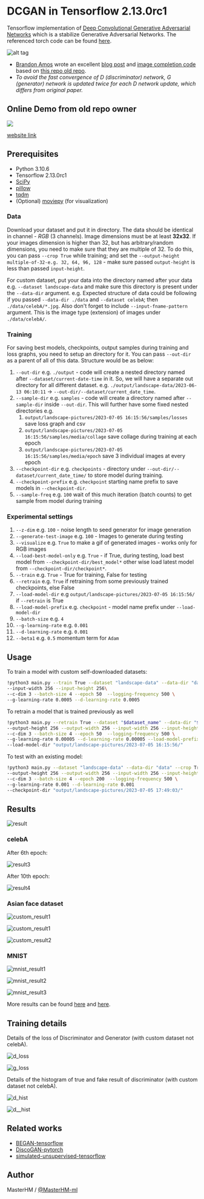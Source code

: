 # DCGAN in Tensorflow 2.13.0rc1

Tensorflow implementation of [Deep Convolutional Generative Adversarial Networks](http://arxiv.org/abs/1511.06434) which is a stabilize Generative Adversarial Networks. The referenced torch code can be found [here](https://github.com/soumith/dcgan.torch).

![alt tag](DCGAN.png)

* [Brandon Amos](http://bamos.github.io/) wrote an excellent [blog post](http://bamos.github.io/2016/08/09/deep-completion/) and [image completion code](https://github.com/bamos/dcgan-completion.tensorflow) based on [this repo old repo](https://github.com/carpedm20/DCGAN-tensorflow).
* *To avoid the fast convergence of D (discriminator) network, G (generator) network is updated twice for each D network update, which differs from original paper.*

## Online Demo from old repo owner

[<img src="https://raw.githubusercontent.com/carpedm20/blog/master/content/images/face.png">](http://carpedm20.github.io/faces/)

[website link](http://carpedm20.github.io/faces/)

## Prerequisites

* Python 3.10.6
* Tensorflow 2.13.0rc1
* [SciPy](http://www.scipy.org/install.html)
* [pillow](https://github.com/python-pillow/Pillow)
* [tqdm](https://pypi.org/project/tqdm/)
* (Optional) [moviepy](https://github.com/Zulko/moviepy) (for visualization)
<!-- - (Optional) [Align&Cropped Images.zip](http://mmlab.ie.cuhk.edu.hk/projects/CelebA.html) : Large-scale CelebFaces Dataset -->

### Data

Download your dataset and put it in directory. The data should be identical in channel - *RGB* (3 channels). Image dimensions must be at least **32x32**. If your images dimension is higher than 32, but has arbitrary/random dimensions, you need to make sure that they are multiple of 32. To do this, you can pass `--crop True` while training; and set the `--output-height multiple-of-32-e.g. 32, 64, 96, 128` - make sure passed `output-height` is less than passed `input-height`.

For custom dataset, put your data into the directory named after your data e.g. `--dataset landscape-data` and make sure this directory is present under the `--data-dir` argument. e.g. Expected structure of data could be following if you passed `--data-dir ./data` and `--dataset celebA`; then `./data/celebA/*.jpg`. Also don't forget to include `--input-fname-pattern` argument. This is the image type (extension) of images under `./data/celebA/`.

### Training

For saving best models, checkpoints, output samples during training and loss graphs, you need to setup an directory for it. You can pass `--out-dir` as a parent of all of this data. Structure would be as below:

1. `--out-dir` e.g. `./output` - code will create a nested directory named after `--dataset/current-date-time` in it. So, we will have a separate out directory for all different dataset. e.g. `./output/landscape-data/2023-06-13 06:10:11` -> `--out-dir/--dataset/current_date_time`.
2. `--sample-dir` e.g. `samples` - code will create a directory named after `--sample-dir` inside `--out-dir`. This will further have some fixed nested directories e.g. 
   1. `output/landscape-pictures/2023-07-05 16:15:56/samples/losses` save loss graph and csv
   2. `output/landscape-pictures/2023-07-05 16:15:56/samples/media/collage` save collage during training at each epoch
   3. `output/landscape-pictures/2023-07-05 16:15:56/samples/media/epoch` save 3 individual images at every epoch
3. `--checkpoint-dir`  e.g. `checkpoints` - directory under `--out-dir/--dataset/current_date_time/` to store model during training.
4. `--checkpoint-prefix` e.g. `checkpoint` starting name prefix to save models in `--checkpoint-dir`.
5. `--sample-freq` e.g. `100` wait of this much iteration (batch counts) to get sample from model during training

### Experimental settings

1. `--z-dim` e.g. `100` - noise length to seed generator for image generation
2. `--generate-test-image` e.g. `100` - Images to generate during testing
3. `--visualize` e.g. `True` to make a gif of generated images - works only for RGB images
4. `--load-best-model-only` e.g. `True` - if True, during testing, load best model from `--checkpoint-dir/best_model*` other wise load latest model from `--checkpoint-dir/checkpoint*`.
5. `--train` e.g. `True` - True for training, False for testing
6. `--retrain` e.g. `True` if retraining from some previously trained checkpoints, else False
7. `--load-model-dir` e.g `output/landscape-pictures/2023-07-05 16:15:56/` if `--retrain` is True
8. `--load-model-prefix` e.g. `checkpoint` - model name prefix under `--load-model-dir`
9. `--batch-size` e.g. `4`
10. `--g-learning-rate` e.g. `0.001`
11. `--d-learning-rate` e.g. `0.001`
12. `--beta1` e.g. `0.5` momentum term for `Adam`

## Usage

To train a model with custom self-downloaded datasets:

```sh
!python3 main.py --train True --dataset "landscape-data" --data-dir "data" --crop True --output-height 256 --output-width 256\
--input-width 256 --input-height 256\
--c-dim 3 --batch-size 4 --epoch 50  --logging-frequency 500 \
--g-learning-rate 0.0005 --d-learning-rate 0.0005
```

To retrain a model that is trained previously as well

```sh
!python3 main.py --retrain True --dataset "$dataset_name" --data-dir "$path_to_dataset"  --crop True \
--output-height 256 --output-width 256 --input-width 256 --input-height 256\
--c-dim 3 --batch-size 4 --epoch 50  --logging-frequency 500 \
--g-learning-rate 0.00005 --d-learning-rate 0.00005 --load-model-prefix checkpoint
--load-model-dir "output/landscape-pictures/2023-07-05 16:15:56/"
```

To test with an existing model:

```sh
!python3 main.py --dataset "landscape-data" --data-dir "data" --crop True \
--output-height 256 --output-width 256 --input-width 256 --input-height 256\
--c-dim 3 --batch-size 4 --epoch 200  --logging-frequency 500 \
--g-learning-rate 0.001 --d-learning-rate 0.001 
--checkpoint-dir "output/landscape-pictures/2023-07-05 17:49:03/"

```

## Results

![result](assets/training.gif)

### celebA

After 6th epoch:

![result3](assets/result_16_01_04_.png)

After 10th epoch:

![result4](assets/test_2016-01-27%2015:08:54.png)

### Asian face dataset

![custom_result1](web/img/change5.png)

![custom_result1](web/img/change2.png)

![custom_result2](web/img/change4.png)

### MNIST

![mnist_result1](assets/mnist1.png)

![mnist_result2](assets/mnist2.png)

![mnist_result3](assets/mnist3.png)

More results can be found [here](./assets/) and [here](./web/img/).

## Training details

Details of the loss of Discriminator and Generator (with custom dataset not celebA).

![d_loss](assets/d_loss.png)

![g_loss](assets/g_loss.png)

Details of the histogram of true and fake result of discriminator (with custom dataset not celebA).

![d_hist](assets/d_hist.png)

![d__hist](assets/d__hist.png)

## Related works

* [BEGAN-tensorflow](https://github.com/carpedm20/BEGAN-tensorflow)
* [DiscoGAN-pytorch](https://github.com/carpedm20/DiscoGAN-pytorch)
* [simulated-unsupervised-tensorflow](https://github.com/carpedm20/simulated-unsupervised-tensorflow)

## Author

MasterHM / [@MasterHM-ml](https://github.com/MasterHM-ml/)
